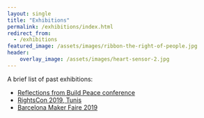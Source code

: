 ```yaml
---
layout: single
title: "Exhibitions"
permalink: /exhibitions/index.html
redirect_from:
  - /exhibitions
featured_image: /assets/images/ribbon-the-right-of-people.jpg
header:
    overlay_image: /assets/images/heart-sensor-2.jpg
---
```


A brief list of past exhibitions:

* [Reflections from Build Peace conference](/2018/10/28/reflections-from-the-build-peace-conference.html)
* [RightsCon 2019, Tunis](/2019/06/14/rightscon-tunis.html)
* [Barcelona Maker Faire 2019](/2019/10/05/maker-faire-barcelona.html)
